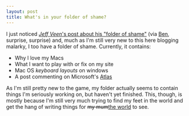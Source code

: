 ```yaml
---
layout: post
title: What's in your folder of shame?
---
```

I just noticed [<cite>Jeff Veen</cite>'s post about his "folder of shame"][jeff folder of shame] (via [Ben][ben folder of shame], surprise, surprise) and, much as I'm still very new to this here blogging malarky, I too have a folder of shame. Currently, it contains:

* Why I love my Macs
* What I want to play with or fix on my site
* Mac OS *keyboard layouts* on windows
* A post commenting on Microsoft's [Atlas][]

As I'm still pretty new to the game, my folder actually seems to contain things I'm seriously working on, but haven't yet finished. This, though, is mostly because I'm still very much trying to find my feet in the world and get the hang of writing things for <del>my mum</del><ins>the world</ins> to see. 

[ben folder of shame]: http://ben-ward.co.uk/journal/whats-in-your-folder-of-shame/
[jeff folder of shame]: http://www.veen.com/jeff/archives/000811.html
[Atlas]: http://atlas.asp.net/
